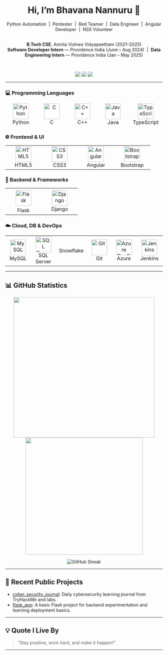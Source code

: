 <h1 align="center">Hi, I’m Bhavana Nannuru 👋</h1>
<div align="center">
Python Automation &nbsp;|&nbsp;
Pentester &nbsp;|&nbsp;
Red Teamer &nbsp;|&nbsp;
Data Engineer &nbsp;|&nbsp;
Angular Developer &nbsp;|&nbsp;
NSS Volunteer
  <br>
  <br>
  
  <strong>B.Tech CSE</strong>, Amrita Vishwa Vidyapeetham (2021–2025) <br>
  <strong>Software Developer Intern</strong> — Providence India (June – Aug 2024) &nbsp;|&nbsp;
  <strong>Data Engineering Intern</strong> — Providence India (Jan – May 2025)
</div>
<br>

<p align="center">
  <a href="https://www.linkedin.com/in/bhavana-n21411/"><img src="https://img.shields.io/badge/LinkedIn-blue?logo=linkedin&logoColor=white" /></a>
  <a href="mailto:bhavananannuru@gmail.com"><img src="https://img.shields.io/badge/Gmail-red?logo=gmail&logoColor=white" /></a>
  <a href="https://tryhackme.com/p/bhavananaidu18"><img src="https://img.shields.io/badge/TryHackMe-000000?logo=tryhackme&logoColor=white" /></a>
</p>



---
<h3>💻 Programming Languages</h3>
<div align="center">
  <table style="border-style: hidden;">
    <tr>
      <td align="center" width="100" style="border-style: hidden;">
        <img src="https://cdn.jsdelivr.net/gh/devicons/devicon/icons/python/python-original.svg" width="50" title="Python"/><br>Python
      </td>
      <td align="center" width="100" style="border-style: hidden;">
        <img src="https://cdn.jsdelivr.net/gh/devicons/devicon/icons/c/c-original.svg" width="50" title="C"/><br>C
      </td>
      <td align="center" width="100" style="border-style: hidden;">
        <img src="https://cdn.jsdelivr.net/gh/devicons/devicon/icons/cplusplus/cplusplus-original.svg" width="50" title="C++"/><br>C++
      </td>
      <td align="center" width="100" style="border-style: hidden;">
        <img src="https://cdn.jsdelivr.net/gh/devicons/devicon/icons/java/java-original.svg" width="50" title="Java"/><br>Java
      </td>
      <td align="center" width="100" style="border-style: hidden;">
        <img src="https://cdn.jsdelivr.net/gh/devicons/devicon/icons/typescript/typescript-original.svg" width="50" title="TypeScript"/><br>TypeScript
      </td>
    </tr>
  </table>
</div>

<!-- Frontend -->
<h3>🌐 Frontend & UI</h3>
<div align="center">
  <table style="border: none;">
    <tr>
      <td align="center" width="100" style="border: none;"> 
        <img src="https://cdn.jsdelivr.net/gh/devicons/devicon/icons/html5/html5-original.svg" width="50" title="HTML5"/><br>HTML5
      </td>
      <td align="center" width="100" style="border: none;">
        <img src="https://cdn.jsdelivr.net/gh/devicons/devicon/icons/css3/css3-original.svg" width="50" title="CSS3"/><br>CSS3
      </td>
      <td align="center" width="100" style="border: none;">
        <img src="https://cdn.jsdelivr.net/gh/devicons/devicon/icons/angularjs/angularjs-original.svg" width="50" title="Angular"/><br>Angular
      </td>
      <td align="center" width="100" style="border: none;">
        <img src="https://cdn.jsdelivr.net/gh/devicons/devicon/icons/bootstrap/bootstrap-original.svg" width="50" title="Bootstrap"/><br>Bootstrap
      </td>
    </tr>
  </table>
</div>

<!-- Backend -->
<h3>🧰 Backend & Frameworks</h3>
<div align="center">
  <table style="border: none;">
    <tr>
      <td align="center" width="100" style="border: none;">
        <img src="https://cdn.jsdelivr.net/gh/devicons/devicon/icons/flask/flask-original.svg" width="50" title="Flask" style="background-color: white; padding: 4px; border-radius: 6px;" /><br>Flask
      </td>
      <td align="center" width="100" style="border: none;">
        <img src="https://cdn.jsdelivr.net/gh/devicons/devicon/icons/django/django-plain.svg" width="50" title="Django"/><br>Django
      </td>
    </tr>
  </table>
</div>

<!-- DevOps, DB -->
<h3>☁️ Cloud, DB & DevOps</h3>
<div align="center">
  <table>
    <tr>
      <td align="center" width="100">
        <img src="https://cdn.jsdelivr.net/gh/devicons/devicon/icons/mysql/mysql-original.svg" width="50" title="MySQL"/><br>MySQL
      </td>
      <td align="center" width="100">
        <img src="https://cdn.jsdelivr.net/gh/devicons/devicon/icons/microsoftsqlserver/microsoftsqlserver-plain.svg" width="50" title="SQL Server"/><br>SQL Server
      </td>
      <td align="center" width="100">
        Snowflake
      </td>
      <td align="center" width="100">
        <img src="https://cdn.jsdelivr.net/gh/devicons/devicon/icons/git/git-original.svg" width="50" title="Git"/><br>Git
      </td>
      <td align="center" width="100">
        <img src="https://cdn.jsdelivr.net/gh/devicons/devicon/icons/azure/azure-original.svg" width="50" title="Azure DevOps"/><br>Azure
      </td>
      <td align="center" width="100">
        <img src="https://cdn.jsdelivr.net/gh/devicons/devicon/icons/jenkins/jenkins-original.svg" width="50" title="Jenkins"/><br>Jenkins
      </td>
    </tr>
  </table>
</div>


---

## 📊 GitHub Statistics

<div align="center">

  <!-- GitHub Stats -->
  <img src="https://github-readme-stats.vercel.app/api?username=BhavanaNannuru&show_icons=true&count_private=true&hide_border=true&theme=tokyonight&rank_icon=percentile&bg_color=00000000" width="450"/>
  <!-- Top Languages -->
  <img src="https://github-readme-stats.vercel.app/api/top-langs/?username=BhavanaNannuru&layout=compact&langs_count=8&hide_border=true&theme=tokyonight&bg_color=00000000" width="375"/>
  
  ![GitHub Streak](https://streak-stats.demolab.com?user=BhavanaNannuru&theme=github-dark&hide_border=true)
  

</div>

---


## 📁 Recent Public Projects

- [cyber_security_journal](https://github.com/BhavanaNannuru/cyber_security_journal): Daily cybersecurity learning journal from TryHackMe and labs.
- [flask_app](https://github.com/BhavanaNannuru/flask_app): A basic Flask project for backend experimentation and learning deployment basics.

---

## 💡 Quote I Live By

> “Stay positive, work hard, and make it happen!”

---


